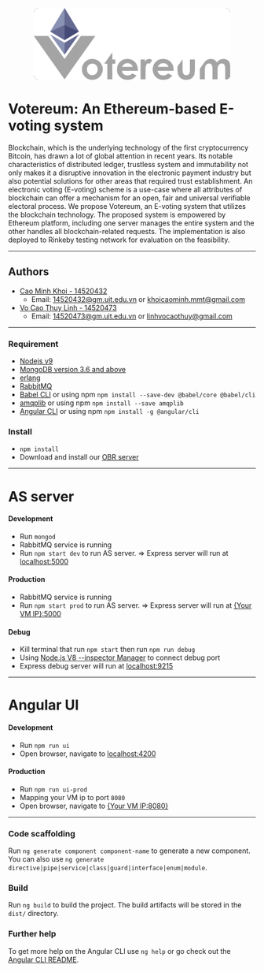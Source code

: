 <p align="center">
  <a href="http://votereum.com/">
    <img
      alt="Node.js"
      src="https://raw.githubusercontent.com/jackmercy/CSS-Auth0/master/votereum_full.png"
      width="400"
      style="background-color: #3c5064; border-radius: 10px"
    />
  </a>
</p>

# Votereum: An Ethereum-based E-voting system

  Blockchain, which is the underlying technology of the first cryptocurrency Bitcoin, has drawn a lot of global attention in recent years. Its notable characteristics of distributed ledger, trustless system and immutability not only makes it a disruptive innovation in the electronic payment industry but also potential solutions for other areas that required trust establishment. An electronic voting (E-voting) scheme is a use-case where all attributes of blockchain can offer a mechanism for an open, fair and universal verifiable electoral process. We propose Votereum, an E-voting system that utilizes the blockchain technology. The proposed system is empowered by Ethereum platform, including one server manages the entire system and the other handles all blockchain-related requests. The implementation is also deployed to Rinkeby testing network for evaluation on the feasibility.

---

## Authors
* [Cao Minh Khoi    - 14520432](https://github.com/jackmercy)
  * Email: [14520432@gm.uit.edu.vn](mailto:14520432@gm.uit.edu.vn) or [khoicaominh.mmt@gmail.com](mailto:khoicaominh.mmt@gmail.com)
* [Vo Cao Thuy Linh - 14520473](https://github.com/Dollyns)
  * Email: [14520473@gm.uit.edu.vn](mailto:14520473@gm.uit.edu.vn) or [linhvocaothuy@gmail.com](mailto:linhvocaothuy@gmail.com)

---


### Requirement

* [Nodejs v9](https://nodejs.org/en/download/)
* [MongoDB version 3.6 and above](https://www.mongodb.com/download-center/community)
* [erlang](https://www.erlang.org/downloads)
* [RabbitMQ](https://www.rabbitmq.com/#getstarted)
* [Babel CLI](https://babeljs.io/docs/en/babel-cli) or using npm `npm install --save-dev @babel/core @babel/cli`
* [amqplib](https://github.com/squaremo/amqp.node) or using npm `npm install --save amqplib`
* [Angular CLI](https://cli.angular.io/) or using npm `npm install -g @angular/cli`

### Install

* `npm install`
* Download and install our [OBR server](https://github.com/jackmercy/Votereum-OBR)

-------------

# AS server

#### Development 
* Run `mongod`
* RabbitMQ service is running
* Run `npm start dev` to run AS server.
=> Express server will run at [localhost:5000]()
#### Production
 * RabbitMQ service is running
 * Run `npm start prod` to run AS server.
=> Express server will run at [{Your VM IP}:5000]()
#### Debug

* Kill terminal that run `npm start` then run `npm run debug`
* Using [Node.js V8 --inspector Manager](https://chrome.google.com/webstore/detail/nodejs-v8-inspector-manag/gnhhdgbaldcilmgcpfddgdbkhjohddkj?hl=en) to connect debug port
* Express debug server will run at [localhost:9215]()

---
# Angular UI

#### Development 
* Run `npm run ui`
* Open browser, navigate to [localhost:4200](http://localhost:4200/)

#### Production
* Run `npm run ui-prod`
* Mapping your VM ip to port `8080`
* Open browser, navigate to [{Your VM IP:8080}]()
---
### Code scaffolding

Run `ng generate component component-name` to generate a new component. You can also use `ng generate directive|pipe|service|class|guard|interface|enum|module`.

### Build

Run `ng build` to build the project. The build artifacts will be stored in the `dist/` directory.

### Further help
To get more help on the Angular CLI use `ng help` or go check out the [Angular CLI README](https://github.com/angular/angular-cli/blob/master/README.md).




